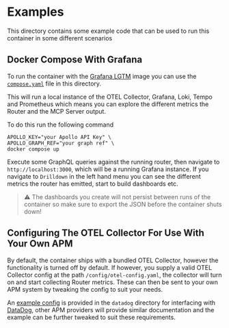 # Examples

This directory contains some example code that can be used to run this container in 
some different scenarios

## Docker Compose With Grafana

To run the container with the [Grafana LGTM](https://grafana.com/blog/2024/03/13/an-opentelemetry-backend-in-a-docker-image-introducing-grafana/otel-lgtm/)
image you can use the [`compose.yaml`](./compose.yaml) file in this directory.

This will run a local instance of the OTEL Collector, Grafana, Loki, Tempo and Prometheus
which means you can explore the different metrics the Router and the MCP Server output.

To do this run the following command

```shell
APOLLO_KEY="your Apollo API Key" \
APOLLO_GRAPH_REF="your graph ref" \
docker compose up 
```

Execute some GraphQL queries against the running router, then navigate to `http://localhost:3000`, which will be a 
running Grafana instance. If you navigate to `Drilldown` in the left hand menu you can see the different metrics the
router has emitted, start to build dashboards etc.

> ⚠️ The dashboards you create will not persist between runs of the container so make sure to export the JSON before 
> the container shuts down!

## Configuring The OTEL Collector For Use With Your Own APM

By default, the container ships with a bundled OTEL Collector, however the functionality is turned off by default. If 
however, you supply a valid OTEL Collector config at the path `/config/otel-config.yaml`, the collector will turn on
and start collecting Router metrics. These can then be sent to your own APM system by tweaking the config to suit your 
needs.

An [example config](datadog/otel-collector/otel-datadog.yaml) is provided in the `datadog` directory for interfacing with 
[DataDog](https://docs.datadoghq.com/opentelemetry/setup/collector_exporter/), other APM providers will provide similar
documentation and the example can be further tweaked to suit these requirements.